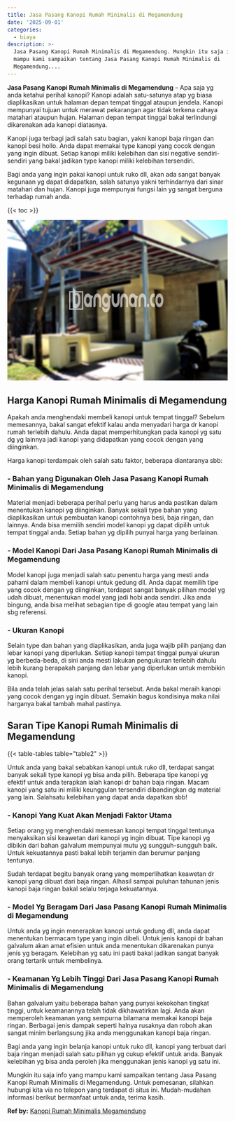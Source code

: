 ```yaml
---
title: Jasa Pasang Kanopi Rumah Minimalis di Megamendung
date: '2025-09-01'
categories:
  - biaya
description: >-
  Jasa Pasang Kanopi Rumah Minimalis di Megamendung. Mungkin itu saja info yang
  mampu kami sampaikan tentang Jasa Pasang Kanopi Rumah Minimalis di
  Megamendung....
---
```


**Jasa Pasang Kanopi Rumah Minimalis di Megamendung** – Apa saja yg anda ketahui perihal kanopi? Kanopi adalah satu-satunya atap yg biasa diaplikasikan untuk halaman depan tempat tinggal ataupun jendela. Kanopi mempunyai tujuan untuk merawat pekarangan agar tidak terkena cahaya matahari ataupun hujan. Halaman depan tempat tinggal bakal terlindungi dikarenakan ada kanopi diatasnya.

Kanopi juga terbagi jadi salah satu bagian, yakni kanopi baja ringan dan kanopi besi hollo. Anda dapat memakai type kanopi yang cocok dengan yang ingin dibuat. Setiap kanopi miliki kelebihan dan sisi negative sendiri-sendiri yang bakal jadikan type kanopi miliki kelebihan tersendiri.

Bagi anda yang ingin pakai kanopi untuk ruko dll, akan ada sangat banyak kegunaan yg dapat didapatkan, salah satunya yakni terhindarnya dari sinar matahari dan hujan. Kanopi juga mempunyai fungsi lain yg sangat berguna terhadap rumah anda.

{{< toc >}}

![Jasa Pasang Kanopi Rumah Minimalis di Megamendung](/images/harga-kanopi-minimalis-11.png)

## Harga Kanopi Rumah Minimalis di Megamendung

Apakah anda menghendaki membeli kanopi untuk tempat tinggal? Sebelum memesannya, bakal sangat efektif kalau anda menyadari harga dr kanopi rumah terlebih dahulu. Anda dapat memperhitungkan pada kanopi yg satu dg yg lainnya jadi kanopi yang didapatkan yang cocok dengan yang diinginkan.

Harga kanopi terdampak oleh salah satu faktor, beberapa diantaranya sbb:

### \- Bahan yang Digunakan Oleh Jasa Pasang Kanopi Rumah Minimalis di Megamendung

Material menjadi beberapa perihal perlu yang harus anda pastikan dalam menentukan kanopi yg diinginkan. Banyak sekali type bahan yang diaplikasikan untuk pembuatan kanopi contohnya besi, baja ringan, dan lainnya. Anda bisa memilih sendiri model kanopi yg dapat dipilih untuk tempat tinggal anda. Setiap bahan yg dipilih punyai harga yang berlainan.

### \- Model Kanopi Dari Jasa Pasang Kanopi Rumah Minimalis di Megamendung

Model kanopi juga menjadi salah satu penentu harga yang mesti anda pahami dalam membeli kanopi untuk gedung dll. Anda dapat memilih tipe yang cocok dengan yg diinginkan, terdapat sangat banyak pilihan model yg udah dibuat, menentukan model yang jadi hobi anda sendiri. Jika anda bingung, anda bisa melihat sebagian tipe di google atau tempat yang lain sbg referensi.

### \- Ukuran Kanopi

Selain type dan bahan yang diaplikasikan, anda juga wajib pilih panjang dan lebar kanopi yang diperlukan. Setiap kanopi tempat tinggal punyai ukuran yg berbeda-beda, di sini anda mesti lakukan pengukuran terlebih dahulu lebih kurang berapakah panjang dan lebar yang diperlukan untuk membikin kanopi.

Bila anda telah jelas salah satu perihal tersebut. Anda bakal meraih kanopi yang cocok dengan yg ingin dibuat. Semakin bagus kondisinya maka nilai harganya bakal tambah mahal pastinya.

## Saran Tipe Kanopi Rumah Minimalis di Megamendung

{{< table-tables table="table2" >}}

Untuk anda yang bakal sebabkan kanopi untuk ruko dll, terdapat sangat banyak sekali type kanopi yg bisa anda pilih. Beberapa tipe kanopi yg efektif untuk anda terapkan ialah kanopi dr bahan baja ringan. Macam kanopi yang satu ini miliki keunggulan tersendiri dibandingkan dg material yang lain. Salahsatu kelebihan yang dapat anda dapatkan sbb!

### \- Kanopi Yang Kuat Akan Menjadi Faktor Utama

Setiap orang yg menghendaki memesan kanopi tempat tinggal tentunya menyaksikan sisi keawetan dari kanopi yg ingin dibuat. Tipe kanopi yg dibikin dari bahan galvalum mempunyai mutu yg sungguh-sungguh baik. Untuk kekuatannya pasti bakal lebih terjamin dan berumur panjang tentunya.

Sudah terdapat begitu banyak orang yang memperlihatkan keawetan dr kanopi yang dibuat dari baja ringan. Alhasil sampai puluhan tahunan jenis kanopi baja ringan bakal selalu terjaga kekuatannya.

### \- Model Yg Beragam Dari Jasa Pasang Kanopi Rumah Minimalis di Megamendung

Untuk anda yg ingin menerapkan kanopi untuk gedung dll, anda dapat menentukan bermacam type yang ingin dibeli. Untuk jenis kanopi dr bahan galvalum akan amat efisien untuk anda menentukan dikarenakan punya jenis yg beragam. Kelebihan yg satu ini pasti bakal jadikan sangat banyak orang tertarik untuk membelinya.

### \- Keamanan Yg Lebih Tinggi Dari Jasa Pasang Kanopi Rumah Minimalis di Megamendung

Bahan galvalum yaitu beberapa bahan yang punyai kekokohan tingkat tinggi, untuk keamanannya telah tidak dikhawatirkan lagi. Anda akan memperoleh keamanan yang sempurna bilamana memakai kanopi baja ringan. Berbagai jenis dampak seperti halnya rusaknya dan roboh akan sangat minim berlangsung jika anda menggunakan kanopi baja ringan.

Bagi anda yang ingin belanja kanopi untuk ruko dll, kanopi yang terbuat dari baja ringan menjadi salah satu pilihan yg cukup efektif untuk anda. Banyak kelebihan yg bisa anda peroleh jika menggunakan jenis kanopi yg satu ini.

Mungkin itu saja info yang mampu kami sampaikan tentang Jasa Pasang Kanopi Rumah Minimalis di Megamendung. Untuk pemesanan, silahkan hubungi kita via no telepon yang terdapat di situs ini. Mudah-mudahan informasi berikut bermanfaat untuk anda, terima kasih.

**Ref by:**  [Kanopi Rumah Minimalis Megamendung](https://id.wikipedia.org/wiki/Kanopi)
